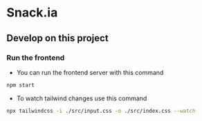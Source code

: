# Snack.ia

## Develop on this project

### Run the frontend

- You can run the frontend server with this command

```bash
npm start
```

- To watch tailwind changes use this command

```bash
npx tailwindcss -i ./src/input.css -o ./src/index.css --watch
```
